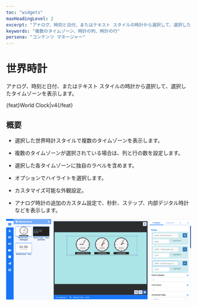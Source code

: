 ```yaml
---
toc: "widgets"
maxHeadingLevel: 2
excerpt: "アナログ、時刻と日付、またはテキスト スタイルの時計から選択して、選択したタイムゾーンを表示します"
keywords: "複数のタイムゾーン、時計の列、時計の行"
persona: "コンテンツ マネージャー"
---
```


# 世界時計

アナログ、時刻と日付、またはテキスト スタイルの時計から選択して、選択したタイムゾーンを表示します。

{feat}World Clock|v4{/feat}

## 概要

- 選択した世界時計スタイルで複数のタイムゾーンを表示します。
- 複数のタイムゾーンが選択されている場合は、列と行の数を設定します。
- 選択した各タイムゾーンに独自のラベルを含めます。
- オプションでハイライトを選択します。

- カスタマイズ可能な外観設定。
- アナログ時計の追加のカスタム設定で、秒針、ステップ、内部デジタル時計などを表示します。

![世界時計](img/v4_media_module_world_clock.png)

